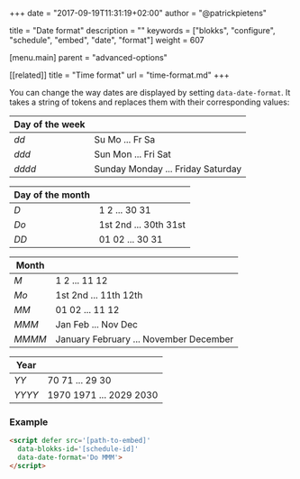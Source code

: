 +++
date            = "2017-09-19T11:31:19+02:00"
author          = "@patrickpietens"

title           = "Date format"
description     = ""
keywords        = ["blokks", "configure", "schedule", "embed", "date", "format"]
weight          = 607

[menu.main]
parent          = "advanced-options"

[[related]]
title = "Time format"
url = "time-format.md"
+++

You can change the way dates are displayed by setting `data-date-format`. It takes a string of tokens and replaces them with their corresponding values:

| Day of the week |   |
|-----------------|---|
| *dd* | Su Mo ... Fr Sa |
| *ddd*	| Sun Mon ... Fri Sat |
| *dddd* | Sunday Monday ... Friday Saturday |

| Day of the month |   |
|------------------|---|
| *D* | 1 2 ... 30 31 |
| *Do* | 1st 2nd ... 30th 31st |
| *DD* | 01 02 ... 30 31 |

| Month |   |
|-------|---|
| *M* | 1 2 ... 11 12 |
| *Mo* | 1st 2nd ... 11th 12th |
| *MM* | 01 02 ... 11 12 |
| *MMM* | Jan Feb ... Nov Dec |
| *MMMM* | January February ... November December |

| Year |   |
|------|---|
| *YY* | 70 71 ... 29 30 |
| *YYYY* | 1970 1971 ... 2029 2030 |
### Example

```html
<script	defer src='[path-to-embed]'
  data-blokks-id='[schedule-id]'
  data-date-format='Do MMM'>
</script>
```